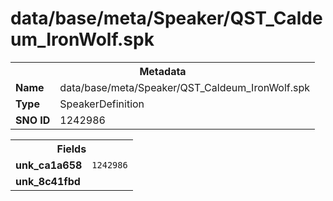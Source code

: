 <h1>data/base/meta/Speaker/QST_Caldeum_IronWolf.spk</h1><table><tr><th colspan="100%">Metadata</th></tr><tr><td><b>Name</b></td><td>data/base/meta/Speaker/QST_Caldeum_IronWolf.spk</td></tr><tr><td><b>Type</b></td><td>SpeakerDefinition</td></tr><tr><td><b>SNO ID</b></td><td>1242986</td></tr></table>

<table><tr><th colspan="100%">Fields</th></tr><tr><td><b>unk_ca1a658</b></td><td><code>1242986</code></td></tr><tr><td><b>unk_8c41fbd</b></td><td></td></tr></table>

